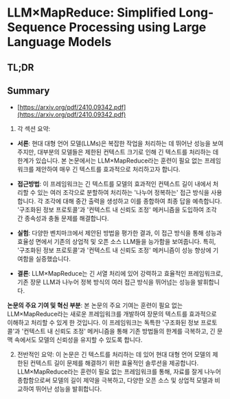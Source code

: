 # LLM$\times$MapReduce: Simplified Long-Sequence Processing using Large Language Models
## TL;DR
## Summary
- [https://arxiv.org/pdf/2410.09342.pdf](https://arxiv.org/pdf/2410.09342.pdf)

1. 각 섹션 요약:

- **서론**: 현대 대형 언어 모델(LLMs)은 복잡한 작업을 처리하는 데 뛰어난 성능을 보여주지만, 대부분의 모델들은 제한된 컨텍스트 크기로 인해 긴 텍스트를 처리하는 데 한계가 있습니다. 본 논문에서는 LLM×MapReduce라는 훈련이 필요 없는 프레임워크를 제안하여 매우 긴 텍스트를 효과적으로 처리하고자 합니다.

- **접근방법**: 이 프레임워크는 긴 텍스트를 모델의 효과적인 컨텍스트 길이 내에서 처리할 수 있는 여러 조각으로 분할하여 처리하는 '나누어 정복하는' 접근 방식을 사용합니다. 각 조각에 대해 중간 출력을 생성하고 이를 종합하여 최종 답을 예측합니다. '구조화된 정보 프로토콜'과 '컨텍스트 내 신뢰도 조정' 메커니즘을 도입하여 조각 간 종속성과 충돌 문제를 해결합니다.

- **실험**: 다양한 벤치마크에서 제안된 방법을 평가한 결과, 이 접근 방식을 통해 성능과 효율성 면에서 기존의 상업적 및 오픈 소스 LLM들을 능가함을 보여줍니다. 특히, '구조화된 정보 프로토콜'과 '컨텍스트 내 신뢰도 조정' 메커니즘이 성능 향상에 기여함을 실증했습니다.

- **결론**: LLM×MapReduce는 긴 서열 처리에 있어 강력하고 효율적인 프레임워크로, 기존 장문 LLM과 나누어 정복 방식의 여러 접근 방식을 뛰어넘는 성능을 발휘합니다.

**논문의 주요 기여 및 혁신 부분**: 본 논문의 주요 기여는 훈련이 필요 없는 LLM×MapReduce라는 새로운 프레임워크를 개발하여 장문의 텍스트를 효과적으로 이해하고 처리할 수 있게 한 것입니다. 이 프레임워크는 독특한 '구조화된 정보 프로토콜'과 '컨텍스트 내 신뢰도 조정' 메커니즘을 통해 기존 방법들의 한계를 극복하고, 긴 문맥 속에서도 모델의 신뢰성을 유지할 수 있도록 합니다.

2. 전반적인 요약: 이 논문은 긴 텍스트를 처리하는 데 있어 현대 대형 언어 모델의 제한된 컨텍스트 길이 문제를 해결하기 위한 효율적인 솔루션을 제공합니다. LLM×MapReduce라는 훈련이 필요 없는 프레임워크를 통해, 자료를 잘게 나누어 종합함으로써 모델의 길이 제약을 극복하고, 다양한 오픈 소스 및 상업적 모델과 비교하여 뛰어난 성능을 발휘합니다.